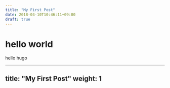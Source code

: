 ```yaml
---
title: "My First Post"
date: 2018-04-10T10:46:11+09:00
draft: true
---
```

# hello world
hello hugo

---
title: "My First Post"
weight: 1
---
<!-- ![画像](icon.png) -->